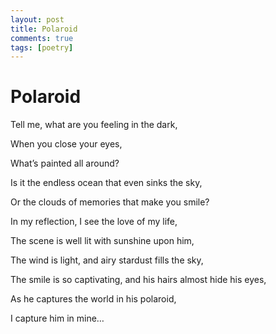 ```yaml
---
layout: post
title: Polaroid
comments: true
tags: [poetry]
---
```


# Polaroid

Tell me, what are you feeling in the dark,

When you close your eyes,

What’s painted all around?

Is it the endless ocean that even sinks the sky,

Or the clouds of memories that make you smile?

In my reflection, I see the love of my life,

The scene is well lit with sunshine upon him,

The wind is light, and airy stardust fills the sky,

The smile is so captivating, and his hairs almost hide his eyes,

As he captures the world in his polaroid,

I capture him in mine…
